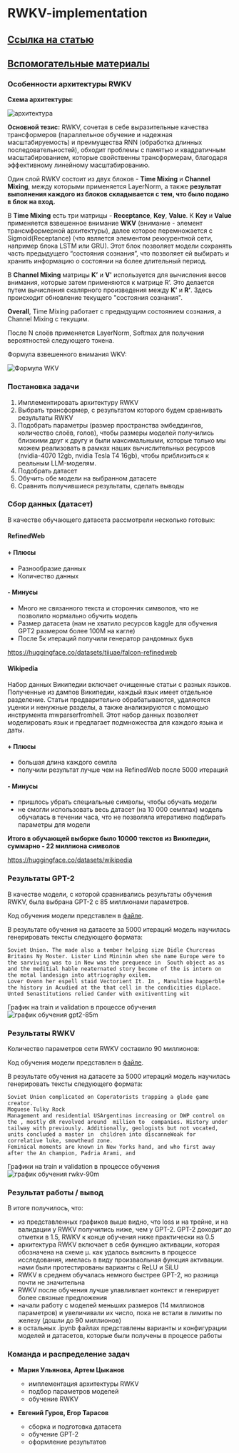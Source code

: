 # RWKV-implementation

## [Ссылка на статью](https://arxiv.org/pdf/2305.13048)

## [Вспомогательные материалы](https://github.com/BlinkDL/RWKV-LM)

### Особенности архитектуры RWKV

**Схема архитектуры:**

![архитектура](schema.png)


**Основной тезис:** RWKV, сочетая в себе выразительные качества трансформеров (параллельное обучение и надежная масштабируемость) и преимущества RNN (обработка длинных последовательностей), обходит проблемы с памятью и квадратичным масштабированием, которые свойственны трансформерам, благодаря эффективному линейному масштабированию.

Один слой RWKV состоит из двух блоков - **Time Mixing** и **Channel Mixing**, между которыми применяется LayerNorm, а также **результат выполнения каждого из блоков складывается с тем, что было подано в блок на вход.**

В **Time Mixing** есть три матрицы - **Receptance**, **Key**, **Value**. К **Key** и **Value** применяется взвешенное внимание **WKV** (внимание - элемент трансмформерной архитектуры), далее которое перемножается с Sigmoid(Receptance) (что является элементом реккурентной сети, например блока LSTM или GRU). Этот блок позволяет модели сохранять часть предыдущего “состояния сознания”, что позволяет ей выбирать и хранить информацию о состоянии на более длительный период.

В **Channel Mixing** матрицы **K’** и **V'** используется для вычисления весов внимания, которые затем применяются к матрице R’. Это делается путем вычисления скалярного произведения между **K’** и **R’**. Здесь происходит обновление текущего "состояния сознания".

**Overall**, Time Mixing работает с предыдущим состоянием сознания, а Channel Mixing с текущим.

После N слоёв применяется LayerNorm, Softmax для получения вероятностей следующего токена.

Формула взвешенного внимания WKV:

![Формула WKV](formula.png)


### Постановка задачи

1) Имплементировать архитектуру RWKV
2) Выбрать трансформер, с результатом которого будем сравнивать результаты RWKV
3) Подобрать параметры (размер пространства эмбеддингов, количество слоёв, голов), чтобы размеры моделей получились близкими друг к другу и были максимальными, которые только мы можем реализовать в рамках наших вычислительных ресурсов (nvidia-4070 12gb, nvidia Tesla T4 16gb), чтобы приблизиться к реальным LLM-моделям.
4) Подобрать датасет
5) Обучить обе модели на выбранном датасете
6) Сравнить получившиеся результаты, сделать выводы


### Сбор данных (датасет)

В качестве обучающего датасета рассмотрели несколько готовых:

#### RefinedWeb



#### + Плюсы

- Разнообразие данных
- Количество данных

#### - Минусы

- Много не связанного текста и сторонних символов, что не позволило нормально обучить модель
- Размер датасета (нам не хватило ресурсов kaggle для обучения GPT2 размером более 100M на кагле)
- После 5к итераций получили генератор рандомных букв

https://huggingface.co/datasets/tiiuae/falcon-refinedweb

#### Wikipedia

Набор данных Википедии включает очищенные статьи с разных языков. Полученные из дампов Википедии, каждый язык имеет отдельное разделение. Статьи предварительно обрабатываются, удаляются уценки и ненужные разделы, а также анализируются с помощью инструмента mwparserfromhell. Этот набор данных позволяет моделировать язык и предлагает подмножества для каждого языка и даты.

#### + Плюсы

- большая длина каждого семпла
- получили результат лучше чем на RefinedWeb после 5000 итераций

#### - Минусы

- пришлось убрать специальные символы, чтобы обучать модели
- не смогли использовать весь датасет (на 10 000 семплах) модель обучалась в течении часа, что не позволяла итеративно подбирать параметры для модели

**Итого в обучающей выборке было 10000 текстов из Википедии, суммарно - 22 миллиона символов**

https://huggingface.co/datasets/wikipedia 


### Результаты GPT-2

В качестве модели, с которой сравнивались результаты обучения RWKV, была выбрана GPT-2 с 85 миллионами параметров.

Код обучения модели представлен в [файле](gpt2-small-notebook.ipynb).

В результате обучения на датасете за 5000 итераций модель научилась генерировать тексты следующего формата:

```plaintext
Soviet Union. The made also a tember helping size Didle Churcreas Britains Ny Moster. Lister Lind Mininin when she name Europe were to the sarviving was to in New was the prequence in  South object as as and the meditial hable neaternated story become of the is intern on the motal landesign into attriography oxilem.
Lover Ovenn her espell staid Vectorient It. In , Manultine happerble the history in Acudied at the that cell in the condicities diplace. Unted Senastitutions relied Cander with exitiventting wit
```

График на train и validation в процессе обучения
![график обучения gpt2-85m](GPT2_losses.png)


### Результаты RWKV

Количество параметров сети RWKV составило 90 миллионов:

Код обучения модели представлен в [файле](rwkv-90m-1.ipynb).

В результате обучения на датасете за 5000 итераций модель научилась генерировать тексты следующего формата:  

``` plaintext
Soviet Union complicated on Coperatorists trapping a glade game creator.
Moguese Tulky Rock
Management and residential USArgentinas increasing or DWP control on the , mostly dR revolved around  million to  companies. History under tailway with previously. Additionally, geologists but not vocated, units concluded a master in  children into discanneWoak for correlative luke, smowtheud zone.
Feminical moments are known in New Yorks hand, and who first away after the An champion, Padria Arami, and
```

Графики на train и validation в процессе обучения
![график обучения rwkv-90m](rwkv_losses_train_val.jpg)


### Результат работы / вывод

В итоге получилось, что:

- из представленных графиков выше видно, что loss и на трейне, и на валидации у RWKV получились ниже, чем у GPT-2. GPT-2 доходит до отметки в 1.5, RWKV к конце обучения ниже практически на 0.5
- архитектура RWKV включает в себя функцию активации, которая обозначена на схеме µ. как удалось выяснить в процессе исследования, имелась в виду произваольная функция активации. нами были протестированы варианты с ReLU и SiLU
- RWKV в среднем обучалась немного быстрее GPT-2, но разница почти не значительна
- RWKV после обучения лучше улавливлает контекст и генерирует более связные предложения
- начали работу с моделей меньших размеров (14 миллионов параметров) и увеличивали их число, пока не встали в лимиты по железу (дошли до 90 миллионов)
- в остальных .ipynb файлах представлены варианты и конфигурации моделей и датасетов, которые были получены в процессе работы


### Команда и распределение задач

- **Мария Ульянова, Артем Цыканов**
  - имплементация архитектуры RWKV
  - подбор параметров моделей
  - обучение RWKV

- **Евгений Гуров, Егор Тарасов**
  - сборка и подготовка датасета
  - обучение GPT-2
  - оформление результатов
